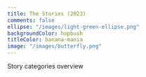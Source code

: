 ```yaml
---
title: The Stories (2023)
comments: false
ellipse: "/images/light-green-ellipse.png"
backgroundColor: hopbush
titleColor: banana-mania
image: "/images/butterfly.png"
---
```


Story categories overview